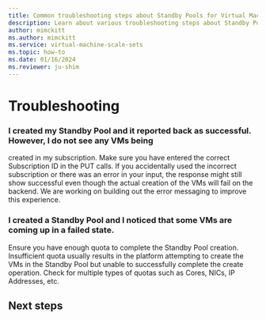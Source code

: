 ```yaml
---
title: Common troubleshooting steps about Standby Pools for Virtual Machine Scale Sets
description: Learn about various troubleshooting steps about Standby Pools on Virtual Machine Scale Sets
author: mimckitt
ms.author: mimckitt
ms.service: virtual-machine-scale-sets
ms.topic: how-to
ms.date: 01/16/2024
ms.reviewer: ju-shim
---
```


# Troubleshooting

### I created my Standby Pool and it reported back as successful. However, I do not see any VMs being 
created in my subscription. 
Make sure you have entered the correct Subscription ID in the PUT calls. If you accidentally used the 
incorrect subscription or there was an error in your input, the response might still show successful even 
though the actual creation of the VMs will fail on the backend. We are working on building out the error 
messaging to improve this experience. 

### I created a Standby Pool and I noticed that some VMs are coming up in a failed state. 
Ensure you have enough quota to complete the Standby Pool creation. Insufficient quota usually results 
in the platform attempting to create the VMs in the Standby Pool but unable to successfully complete 
the create operation. Check for multiple types of quotas such as Cores, NICs, IP Addresses, etc.

## Next steps